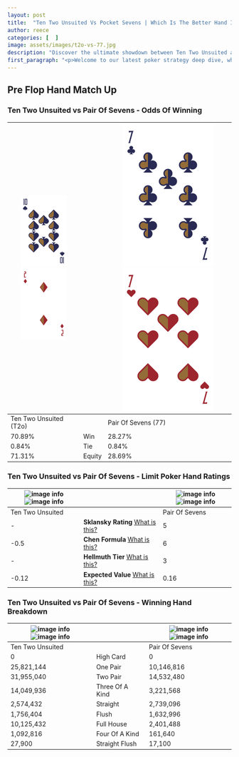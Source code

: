 ```yaml
---
layout: post
title:  "Ten Two Unsuited Vs Pocket Sevens | Which Is The Better Hand In Poker? A Complete Guide"
author: reece
categories: [  ]
image: assets/images/t2o-vs-77.jpg
description: "Discover the ultimate showdown between Ten Two Unsuited and Pair Of Sevens in poker! Uncover the odds, strategies, and scenarios where one hand triumphs over the other. Get ready to up your poker game with this thrilling analysis."
first_paragraph: "<p>Welcome to our latest poker strategy deep dive, where we're pitting two distinct hands against each other in a high-stakes showdown: Ten Two Unsuited vs Pair Of Sevens.</p><p>In the dynamic world of poker, every decision counts, and knowing which hand holds the upper hand is key to your success at the table.</p><p>In this article, we'll dissect these two hands, explore the scenarios where one dominates the other, and equip you with the knowledge to make strategic choices that can tip the odds in your favor.</p><p>Get ready to unravel the intriguing dynamics of these poker hands and elevate your game to new heights.</p>"
---
```




[comment]: # (sp0)

## Pre Flop Hand Match Up

<div class="table hand-ratings" markdown="1"> 



### Ten Two Unsuited vs Pair Of Sevens - Odds Of Winning


    
| ![image info](assets/images/hand1/t.png) ![image info](assets/images/hand1/2o.png) |  | ![image info](assets/images/hand2/7.png) ![image info](assets/images/hand2/7o.png) |
| -------- | -------- | -------- |
| Ten Two Unsuited (T2o) |  | Pair Of Sevens (77) |
| 70.89% | Win | 28.27% |
| 0.84% | Tie | 0.84% |
| 71.31% | Equity | 28.69% |




[comment]: # (sp1)



### Ten Two Unsuited vs Pair Of Sevens - Limit Poker Hand Ratings


    
| ![image info](https://www.riverpairs.com/assets/images/hand1/t.png) ![image info](https://www.riverpairs.com/assets/images/hand1/2o.png) |  | ![image info](https://www.riverpairs.com/assets/images/hand2/7.png) ![image info](https://www.riverpairs.com/assets/images/hand2/7o.png) |
| -------- | -------- | -------- |
| Ten Two Unsuited |  | Pair Of Sevens |
| - | **Sklansky Rating** [What is this?](/sklansky-rating-explained) | 5 |
| -0.5 | **Chen Formula** [What is this?](/chen-formula-explained) | 6 |
| - | **Hellmuth Tier** [What is this?](/Hellmuth-tier-explained) | 3 |
| -0.12 | **Expected Value** [What is this?](/expected-value-explained) | 0.16 |




[comment]: # (sp2)



### Ten Two Unsuited vs Pair Of Sevens - Winning Hand Breakdown


    
| ![image info](https://www.riverpairs.com/assets/images/hand1/t.png) ![image info](https://www.riverpairs.com/assets/images/hand1/2o.png) |  | ![image info](https://www.riverpairs.com/assets/images/hand2/7.png) ![image info](https://www.riverpairs.com/assets/images/hand2/7o.png) |
| -------- | -------- | -------- |
| Ten Two Unsuited |  | Pair Of Sevens |
| 0 | High Card | 0 |
| 25,821,144 | One Pair | 10,146,816 |
| 31,955,040 | Two Pair | 14,532,480 |
| 14,049,936 | Three Of A Kind | 3,221,568 |
| 2,574,432 | Straight | 2,739,096 |
| 1,756,404 | Flush | 1,632,996 |
| 10,125,432 | Full House | 2,401,488 |
| 1,092,816 | Four Of A Kind | 161,640 |
| 27,900 | Straight Flush | 17,100 |




[comment]: # (sp3)



</div>

[comment]: # (sp4)



[comment]: # (sp5)

